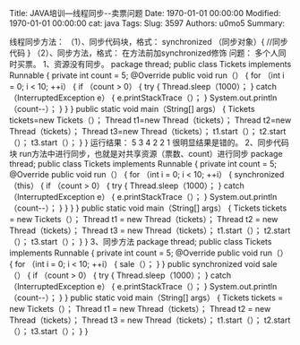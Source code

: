 Title: JAVA培训—线程同步--卖票问题
Date: 1970-01-01 00:00:00
Modified: 1970-01-01 00:00:00
cat: java
Tags: 
Slug: 3597
Authors: u0mo5 
Summary: 

线程同步方法：
（1）、同步代码块，格式： synchronized （同步对象）{ //同步代码 }
（2）、同步方法，格式： 在方法前加synchronized修饰 问题： 多个人同时买票。
1、资源没有同步。 package thread; public class Tickets implements Runnable { private int count = 5; @Override public void run（） { for （int i = 0; i &lt; 10; ++i） { if （count &gt; 0） { try { Thread.sleep（1000）； } catch （InterruptedException e） { e.printStackTrace（）； } System.out.println（count--）； } } } public static void main（String[] args） { Tickets tickets=new Tickets（）； Thread t1=new Thread（tickets）； Thread t2=new Thread（tickets）； Thread t3=new Thread（tickets）； t1.start（）； t2.start（）； t3.start（）； } } 运行结果： 5 3 4 2 2 1 很明显结果是错的。
2、同步代码块 run方法中进行同步，也就是对共享资源（票数、count）进行同步 package thread; public class Tickets implements Runnable { private int count = 5; @Override public void run（） { for （int i = 0; i &lt; 10; ++i） { synchronized （this） { if （count &gt; 0） { try { Thread.sleep（1000）； } catch （InterruptedException e） { e.printStackTrace（）； } System.out.println（count--）； } } } } public static void main（String[] args） { Tickets tickets = new Tickets（）； Thread t1 = new Thread（tickets）； Thread t2 = new Thread（tickets）； Thread t3 = new Thread（tickets）； t1.start（）； t2.start（）； t3.start（）； } }
3、同步方法 package thread; public class Tickets implements Runnable { private int count = 5; @Override public void run（） { for （int i = 0; i &lt; 10; ++i） { sale（）； } } public synchronized void sale（） { if （count &gt; 0） { try { Thread.sleep（1000）； } catch （InterruptedException e） { e.printStackTrace（）； } System.out.println（count--）； } } public static void main（String[] args） { Tickets tickets = new Tickets（）； Thread t1 = new Thread（tickets）； Thread t2 = new Thread（tickets）； Thread t3 = new Thread（tickets）； t1.start（）； t2.start（）； t3.start（）； } }
